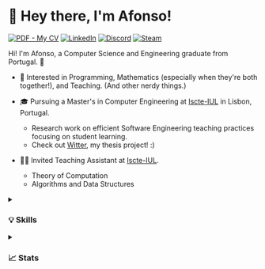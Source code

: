 # 👋 Hey there, I'm Afonso!

[![PDF - My CV](https://img.shields.io/badge/PDF-My_CV-870000?style=for-the-badge&logo=adobe)](CV.pdf)
[![LinkedIn](https://img.shields.io/badge/LinkedIn-0077B5?style=for-the-badge&logo=linkedin&logoColor=white)](https://www.linkedin.com/in/afonso-cani%C3%A7o/)
[![Discord](https://img.shields.io/badge/Discord-7289DA?style=for-the-badge&logo=discord&logoColor=white)](https://discordapp.com/users/830262381728104489)
[![Steam](https://img.shields.io/badge/Steam-000000?style=for-the-badge&logo=steam&logoColor=white)](https://steamcommunity.com/id/maxtcc)

Hi! I'm Afonso, a Computer Science and Engineering graduate from Portugal. 🙂
* 🧠 Interested in Programming, Mathematics (especially when they're both together!), and Teaching. (And other nerdy things.)
* 🎓 Pursuing a Master's in Computer Engineering at [Iscte-IUL](https://www.iscte-iul.pt/) in Lisbon, Portugal.

  * Research work on efficient Software Engineering teaching practices focusing on student learning.
  * Check out [Witter](https://github.com/ambco-iscte/witter), my thesis project! :)

* 👨‍🏫 Invited Teaching Assistant at [Iscte-IUL](https://www.iscte-iul.pt/).

  * Theory of Computation
  * Algorithms and Data Structures

<details>
  <summary><h3>💡 Skills</h3></summary>
  
  [![My Skills](https://skillicons.dev/icons?i=java,kotlin,cs,latex,html,css,unity,visualstudio,eclipse)](https://skillicons.dev)
</details>

<details>
  <summary><h3>📈 Stats</h3></summary>
  
  ![](http://github-profile-summary-cards.vercel.app/api/cards/profile-details?username=ambco-iscte&theme=algolia) 
  ![](http://github-profile-summary-cards.vercel.app/api/cards/repos-per-language?username=ambco-iscte&theme=algolia)
  ![](http://github-profile-summary-cards.vercel.app/api/cards/productive-time?username=ambco-iscte&theme=algolia&utcOffset=8) 
</details>
